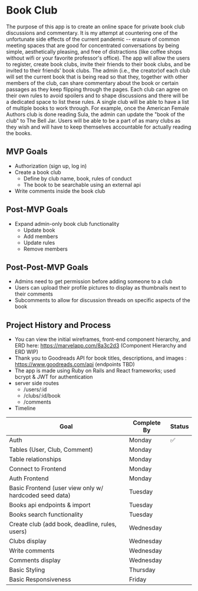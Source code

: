 # Book Club

The purpose of this app is to create an online space for private book club discussions and commentary. It is my attempt at countering one of the unfortunate side effects of the current pandemic -- erasure of common meeting spaces that are good for concentrated conversations by being simple, aesthetically pleasing, and free of distractions (like coffee shops without wifi or your favorite professor's office). The app will allow the users to register, create book clubs, invite their friends to their book clubs, and be invited to their friends' book clubs. The admin (i.e., the creator)of each club will set the current book that is being read so that they, together with other members of the club, can share commentary about the book or certain passages as they keep flipping through the pages. Each club can agree on their own rules to avoid spoilers and to shape discussions and there will be a dedicated space to list these rules. A single club will be able to have a list of multiple books to work through. For example, once the American Female Authors club is done reading Sula, the admin can update the "book of the club" to The Bell Jar. Users will be able to be a part of as many clubs as they wish and will have to keep themselves accountable for actually reading the books. 

## MVP Goals
* Authorization (sign up, log in)
* Create a book club
  - Define by club name, book, rules of conduct
  - The book to be searchable using an external api
* Write comments inside the book club

## Post-MVP Goals
* Expand admin-only book club functionality
  - Update book
  - Add members
  - Update rules
  - Remove members

## Post-Post-MVP Goals
* Admins need to get permission before adding someone to a club
* Users can upload their profile pictures to display as thumbnails next to their comments
* Subcomments to allow for discussion threads on specific aspects of the book

## Project History and Process
* You can view the initial wireframes, front-end component hierarchy, and ERD here: https://marvelapp.com/8a3c2d3 (Component Hierarchy and ERD WIP)
* Thank you to Goodreads API for book titles, descriptions, and images : https://www.goodreads.com/api (endpoints TBD)
* The app is made using Ruby on Rails and React frameworks; used bcrypt & JWT for authentication
* server side routes
  - /users/:id
  - /clubs/:id/book
  - /comments
* Timeline

| Goal | Complete By | Status |
| ------------ | ------------ | ------------ |
| Auth | Monday  | :white_check_mark: | 
| Tables (User, Club, Comment) | Monday | | 
| Table relationships | Monday | | 
| Connect to Frontend | Monday | | 
| Auth Frontend | Monday | | 
| Basic Frontend (user view only w/ hardcoded seed data) | Tuesday | | 
| Books api endpoints & import| Tuesday | | 
| Books search functionality|Tuesday| | 
| Create club (add book, deadline, rules, users) | Wednesday | | 
| Clubs display|Wednesday| | 
| Write comments|Wednesday| | 
| Comments display|Wednesday| | 
| Basic Styling |Thursday| | 
| Basic Responsiveness |Friday| | 